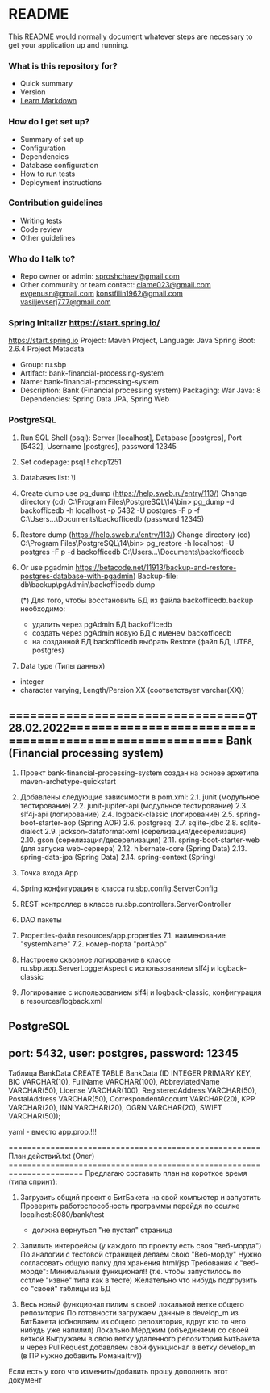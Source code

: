 # README #

This README would normally document whatever steps are necessary to get your application up and running.

### What is this repository for? ###

* Quick summary
* Version
* [Learn Markdown](https://bitbucket.org/tutorials/markdowndemo)

### How do I get set up? ###

* Summary of set up
* Configuration
* Dependencies
* Database configuration
* How to run tests
* Deployment instructions

### Contribution guidelines ###

* Writing tests
* Code review
* Other guidelines

### Who do I talk to? ###

* Repo owner or admin: sproshchaev@gmail.com
* Other community or team contact:
  clame023@gmail.com
  evgenusn@gmail.com
  konstfilin1962@gmail.com
  vasiljevserj777@gmail.com

### Spring Initalizr https://start.spring.io/ ###
https://start.spring.io
Project: Maven Project, Language: Java
Spring Boot: 2.6.4
Project Metadata
- Group: ru.sbp
- Artifact: bank-financial-processing-system
- Name: bank-financial-processing-system
- Description: Bank (Financial processing system)
  Packaging: War
  Java: 8
  Dependencies: Spring Data JPA, Spring Web

### PostgreSQL ###
1. Run SQL Shell (psql): Server [localhost], Database [postgres], Port [5432], Username [postgres], password 12345
2. Set codepage: psql \! chcp1251
3. Databases list: \l

4. Create dump use pg_dump (https://help.sweb.ru/entry/113/)
   Change directory (cd) C:\Program Files\PostgreSQL\14\bin>
   pg_dump -d backofficedb -h localhost -p 5432 -U postgres -F p -f C:\Users\...\Documents\backofficedb
   (password 12345)

5. Restore dump (https://help.sweb.ru/entry/113/)
   Change directory (cd) C:\Program Files\PostgreSQL\14\bin>
   pg_restore -h localhost -U postgres -F p -d backofficedb C:\Users\...\Documents\backofficedb

6. Or use pgadmin https://betacode.net/11913/backup-and-restore-postgres-database-with-pgadmin)
   Backup-file: db\backup\pgAdmin\backofficedb.dump

   (*) Для того, чтобы восстановить БД из файла backofficedb.backup необходимо:
   - удалить через pgAdmin БД backofficedb
   - создать через pgAdmin новую БД c именем backofficedb
   - на созданной БД backofficedb выбрать Restore (файл БД, UTF8, postgres)

7. Data type (Типы данных)
- integer
- character varying, Length/Persion XX (соответствует varchar(XX))

=================================от 28.02.2022========================================================
Bank (Financial processing system)
----------------------------------
1. Проект bank-financial-processing-system создан на основе архетипа maven-archetype-quickstart
2. Добавлены следующие зависимости в pom.xml:
   2.1. junit (модульное тестирование)
   2.2. junit-jupiter-api (модульное тестирование)
   2.3. slf4j-api (логирование)
   2.4. logback-classic (логирование)
   2.5. spring-boot-starter-aop (Spring AOP)
   2.6. postgresql
   2.7. sqlite-jdbc
   2.8. sqlite-dialect
   2.9. jackson-dataformat-xml (серелизация/десерелизация)
   2.10. gson (серелизация/десерелизация)
   2.11. spring-boot-starter-web (для запуска web-сервера)
   2.12. hibernate-core (Spring Data)
   2.13. spring-data-jpa (Spring Data)
   2.14. spring-context (Spring)

3. Точка входа App
4. Spring конфигурация в класса ru.sbp.config.ServerConfig
5. REST-контроллер в классе ru.sbp.controllers.ServerController
6. DAO пакеты
7. Properties-файл resources/app.properties
   7.1. наименование "systemName"
   7.2. номер-порта "portApp"
8. Настроено сквозное логирование в классе ru.sbp.aop.ServerLoggerAspect c использованием slf4j и logback-classic
9. Логирование с использованием slf4j и logback-classic, конфигурация в resources/logback.xml

PostgreSQL
----------
port: 5432, user: postgres, password: 12345
----------
Таблица BankData
CREATE TABLE BankData (ID INTEGER PRIMARY KEY, BIC VARCHAR(10), FullName VARCHAR(100), AbbreviatedName VARCHAR(50), License VARCHAR(100), RegisteredAddress VARCHAR(50), PostalAddress VARCHAR(50), CorrespondentAccount VARCHAR(20), KPP VARCHAR(20), INN VARCHAR(20), OGRN VARCHAR(20), SWIFT VARCHAR(50));

yaml - вместо app.prop.!!!

======================================================План действий.txt (Олег) ======================================================================
Предлагаю составить план на короткое время (типа спринт):
1) Загрузить общий проект с БитБакета на свой компьютер и запустить
   Проверить работоспособность программы перейдя по ссылке localhost:8080/bank/test
   - должна вернуться "не пустая" страница

2) Запилить интерфейсы (у каждого по проекту есть своя "веб-морда")
   По аналогии с тестовой страницей делаем свою "Веб-морду"
   Нужно согласовать общую папку для хранения html/jsp
   Требования к "веб-морде":
   Минимальный функционал!! (т.е. чтобы запустилось по сстлке "извне" типа как в тесте)
   Желательно что нибудь подгрузить со "своей" таблицы из БД

3) Весь новый функционал пилим в своей локальной ветке общего репозитория
   По готовности загружаем данные в develop_m из БитБакета (обновляем из общего репозитория, вдруг кто то чего нибудь уже напилил)
   Локально Мёрджим (объединяем) со своей веткой
   Выгружаем в свою ветку удаленного репозитория БитБакета
   и через PullRequest добавляем свой функционал в ветку develop_m (в ПР нужно добавить Романа(trv))

Если есть у кого что изменить/добавить прошу дополнить этот документ
